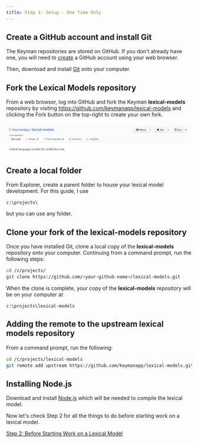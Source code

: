```yaml
---
title: Step 1: Setup - One Time Only
---
```

  
## Create a GitHub account and install Git

The Keyman repositories are stored on GitHub. If you don't already have
one, you will need to [create](https://github.com/join) a GitHub account
using your web browser.

Then, download and install [Git](https://git-scm.com) onto your
computer.

## Fork the Lexical Models repository

From a web browser, log into GitHub and fork the Keyman
**lexical-models** repository by visiting
<https://github.com/keymanapp/lexical-models> and clicking the
<span class="guibutton">Fork</span> button on the top-right to create
your own fork.  

![](/cdn/dev/img/developer/lexical-models/fork.png)

## Create a local folder

From Explorer, create a parent folder to house your lexical model
development. For this guide, I use

``` none
c:\projects\
```

but you can use any folder.

## Clone your fork of the lexical-models repository

Once you have installed Git, clone a local copy of the
**lexical-models** repository onto your computer. Continuing from a
command prompt, run the following steps:

``` bash
cd /c/projects/
git clone https://github.com/<your-github-name>/lexical-models.git
```

When the clone is complete, your copy of the **lexical-models**
repository will be on your computer at

``` none
c:\projects\lexical-models
```

## Adding the remote to the upstream lexical models repository

From a command prompt, run the following:

``` bash
cd /c/projects/lexical-models
git remote add upstream https://github.com/keymanapp/lexical-models.git
```

## Installing Node.js

Download and install [Node.js](https://nodejs.org/en/download/) which
will be needed to compile the lexical model.

Now let's check Step 2 for all the things to do before starting work on
a lexical model.

[Step 2: Before Starting Work on a Lexical Model](step-2.php)
